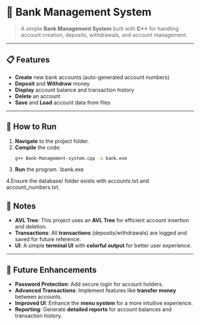 # 🏦 **Bank Management System**

> A simple **Bank Management System** built with **C++** for handling account creation, deposits, withdrawals, and account management.

---

## 📋 **Features**

- **Create** new bank accounts (auto-generated account numbers)
- **Deposit** and **Withdraw** money
- **Display** account balance and transaction history
- **Delete** an account
- **Save** and **Load** account data from files

---

## 🚀 **How to Run**

1. **Navigate** to the project folder.
2. **Compile** the code:
   ```bash
   g++ Bank-Management-system.cpp -o bank.exe

3. **Run** the program
   .\bank.exe
   
4.Ensure the database/ folder exists with accounts.txt and account_numbers.txt.
## 📄 **Notes**

- **AVL Tree**: This project uses an **AVL Tree** for efficient account insertion and deletion.
- **Transactions**: All **transactions** (deposits/withdrawals) are logged and saved for future reference.
- **UI**: A simple **terminal UI** with **colorful output** for better user experience.

---
## 🔧 **Future Enhancements**

- **Password Protection**: Add secure login for account holders.  
- **Advanced Transactions**: Implement features like **transfer money** between accounts.  
- **Improved UI**: Enhance the **menu system** for a more intuitive experience.  
- **Reporting**: Generate **detailed reports** for account balances and transaction history.  

   

  
